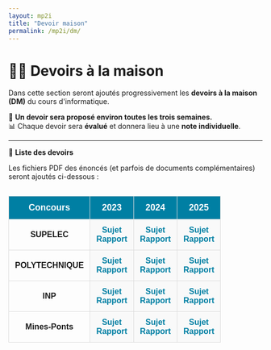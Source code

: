 ```yaml
---
layout: mp2i
title: "Devoir maison"
permalink: /mp2i/dm/
---
```


# 👩‍💻 Devoirs à la maison

Dans cette section seront ajoutés progressivement les **devoirs à la maison (DM)** du cours d'informatique.

📌 **Un devoir sera proposé environ toutes les trois semaines.**  
📊 Chaque devoir sera **évalué** et donnera lieu à une **note individuelle**.

---



<style>
  .concours-table {
    width: 100%;
    border-collapse: collapse;
    font-family: Arial, sans-serif;
    text-align: center;
    margin-top: 30px;
  }

  .concours-table th, .concours-table td {
    padding: 12px;
    border: 1px solid #ddd;
  }

  .concours-table th {
    background-color: #007fa3;
    color: white;
    font-size: 1.1em;
  }

  .concours-table td.subject-cell {
    background-color: #f9f9f9;
  }

  .concours-table tr:hover {
    background-color: #f1f1f1;
  }

  .concours-table a {
    color: #007fa3;
    text-decoration: none;
    font-weight: bold;
  }

  .concours-table a:hover {
    text-decoration: underline;
  }
</style>

📁 **Liste des devoirs**

Les fichiers PDF des énoncés (et parfois de documents complémentaires) seront ajoutés ci-dessous :

<table class="concours-table">
  <thead>
    <tr>
      <th>Concours</th>
      <th>2023</th>
      <th>2024</th>
      <th>2025</th>
    </tr>
  </thead>
  <tbody>
    <tr>
      <td><strong>SUPELEC</strong></td>
      <td class="subject-cell">
        <a href="#">Sujet</a><br>
        <a href="#">Rapport</a>
      </td>
      <td class="subject-cell">
        <a href="#">Sujet</a><br>
        <a href="#">Rapport</a>
      </td>
      <td class="subject-cell">
        <a href="#">Sujet</a><br>
        <a href="#">Rapport</a>
      </td>
    </tr>
    <tr>
      <td><strong>POLYTECHNIQUE</strong></td>
      <td class="subject-cell">
        <a href="#">Sujet</a><br>
        <a href="#">Rapport</a>
      </td>
      <td class="subject-cell">
        <a href="#">Sujet</a><br>
        <a href="#">Rapport</a>
      </td>
      <td class="subject-cell">
        <a href="#">Sujet</a><br>
        <a href="#">Rapport</a>
      </td>
    </tr>
    <tr>
      <td><strong>INP</strong></td>
      <td class="subject-cell">
        <a href="#">Sujet</a><br>
        <a href="#">Rapport</a>
      </td>
      <td class="subject-cell">
        <a href="#">Sujet</a><br>
        <a href="#">Rapport</a>
      </td>
      <td class="subject-cell">
        <a href="#">Sujet</a><br>
        <a href="#">Rapport</a>
      </td>
    </tr>
    <tr>
      <td><strong>Mines-Ponts</strong></td>
      <td class="subject-cell">
        <a href="#">Sujet</a><br>
        <a href="#">Rapport</a>
      </td>
      <td class="subject-cell">
        <a href="#">Sujet</a><br>
        <a href="#">Rapport</a>
      </td>
      <td class="subject-cell">
        <a href="#">Sujet</a><br>
        <a href="#">Rapport</a>
      </td>
    </tr>
  </tbody>
</table>
